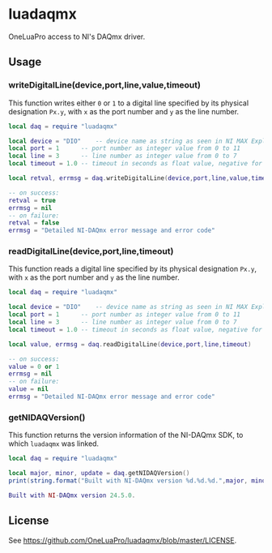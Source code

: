 # luadaqmx

OneLuaPro access to NI's DAQmx driver.

## Usage

### writeDigitalLine(device,port,line,value,timeout)

This function writes either `0` or `1` to a digital line specified by its physical designation `Px.y`, with `x` as the port number and `y` as the line number.

```lua
local daq = require "luadaqmx"

local device = "DIO"	-- device name as string as seen in NI MAX Explorer
local port = 1		-- port number as integer value from 0 to 11
local line = 3		-- line number as integer value from 0 to 7
local timeout = 1.0	-- timeout in seconds as float value, negative for no timeout

local retval, errmsg = daq.writeDigitalLine(device,port,line,value,timeout)

-- on success: 
retval = true
errmsg = nil
-- on failure:
retval = false
errmsg = "Detailed NI-DAQmx error message and error code"
```

### readDigitalLine(device,port,line,timeout)

This function reads a digital line specified by its physical designation `Px.y`, with `x` as the port number and `y` as the line number.

```lua
local daq = require "luadaqmx"

local device = "DIO"	-- device name as string as seen in NI MAX Explorer
local port = 1		-- port number as integer value from 0 to 11
local line = 3		-- line number as integer value from 0 to 7
local timeout = 1.0	-- timeout in seconds as float value, negative for no timeout

local value, errmsg = daq.readDigitalLine(device,port,line,timeout)

-- on success: 
value = 0 or 1
errmsg = nil
-- on failure:
value = nil
errmsg = "Detailed NI-DAQmx error message and error code"
```

### getNIDAQVersion()

This function returns the version information of the NI-DAQmx SDK, to which `luadaqmx` was linked.

```lua
local daq = require "luadaqmx"

local major, minor, update = daq.getNIDAQVersion()
print(string.format("Built with NI-DAQmx version %d.%d.%d.",major, minor, update))

Built with NI-DAQmx version 24.5.0.
```

## License

See https://github.com/OneLuaPro/luadaqmx/blob/master/LICENSE.